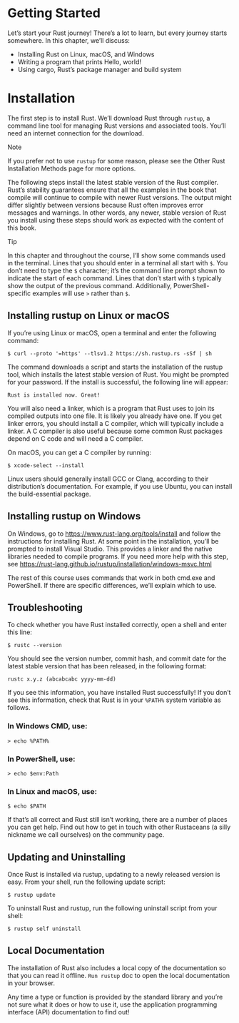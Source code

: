 # Getting Started
Let’s start your Rust journey! There’s a lot to learn, but every journey starts somewhere. In this chapter, we’ll discuss:

- Installing Rust on Linux, macOS, and Windows
- Writing a program that prints Hello, world!
- Using cargo, Rust’s package manager and build system

# Installation
The first step is to install Rust. We’ll download Rust through `rustup`, a command line tool for managing Rust versions and associated tools. You’ll need an internet connection for the download.
> [!NOTE]    
> If you prefer not to use `rustup` for some reason, please see the Other Rust Installation Methods page for more options.

The following steps install the latest stable version of the Rust compiler. Rust’s stability guarantees ensure that all the examples in the book that compile will continue to compile with newer Rust versions. The output might differ slightly between versions because Rust often improves error messages and warnings. In other words, any newer, stable version of Rust you install using these steps should work as expected with the content of this book.

> [!Tip]     
> In this chapter and throughout the course, I’ll show some commands used in the terminal. Lines that you should enter in a terminal all start with `$`. You don’t need to type the `$` character; it’s the command line prompt shown to indicate the start of each command. Lines that don’t start with `$` typically show the output of the previous command. Additionally, PowerShell-specific examples will use `>` rather than `$`.

##  Installing rustup on Linux or macOS
If you’re using Linux or macOS, open a terminal and enter the following command:

```
$ curl --proto '=https' --tlsv1.2 https://sh.rustup.rs -sSf | sh
```  
The command downloads a script and starts the installation of the rustup tool, which installs the latest stable version of Rust. You might be prompted for your password. If the install is successful, the following line will appear:

```
Rust is installed now. Great!
```
You will also need a linker, which is a program that Rust uses to join its compiled outputs into one file. It is likely you already have one. If you get linker errors, you should install a C compiler, which will typically include a linker. A C compiler is also useful because some common Rust packages depend on C code and will need a C compiler.

On macOS, you can get a C compiler by running:

```
$ xcode-select --install
```
Linux users should generally install GCC or Clang, according to their distribution’s documentation. For example, if you use Ubuntu, you can install the build-essential package.

## Installing rustup on Windows
On Windows, go to https://www.rust-lang.org/tools/install and follow the instructions for installing Rust. At some point in the installation, you’ll be prompted to install Visual Studio. This provides a linker and the native libraries needed to compile programs. If you need more help with this step, see https://rust-lang.github.io/rustup/installation/windows-msvc.html

The rest of this course uses commands that work in both cmd.exe and PowerShell. If there are specific differences, we’ll explain which to use.

## Troubleshooting
To check whether you have Rust installed correctly, open a shell and enter this line:

```
$ rustc --version
```
You should see the version number, commit hash, and commit date for the latest stable version that has been released, in the following format:

```
rustc x.y.z (abcabcabc yyyy-mm-dd)
```
If you see this information, you have installed Rust successfully! If you don’t see this information, check that Rust is in your `%PATH%` system variable as follows.

### In Windows CMD, use:

```
> echo %PATH%
```
### In PowerShell, use:

```
> echo $env:Path
```
### In Linux and macOS, use:

```
$ echo $PATH
```
If that’s all correct and Rust still isn’t working, there are a number of places you can get help. Find out how to get in touch with other Rustaceans (a silly nickname we call ourselves) on the community page.

## Updating and Uninstalling
Once Rust is installed via rustup, updating to a newly released version is easy. From your shell, run the following update script:

```
$ rustup update
```
To uninstall Rust and rustup, run the following uninstall script from your shell:

```
$ rustup self uninstall
```

## Local Documentation
The installation of Rust also includes a local copy of the documentation so that you can read it offline. `Run rustup` doc to open the local documentation in your browser.

Any time a type or function is provided by the standard library and you’re not sure what it does or how to use it, use the application programming interface (API) documentation to find out!


